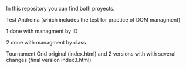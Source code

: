 In this repository you can find both proyects.

Test Andreina (which includes the test for practice of DOM managment)

1 done with managment by ID

2 done with managment by class 

Tournament Grid original (index.html) and 2 versions with  with several changes (final version index3.html)
